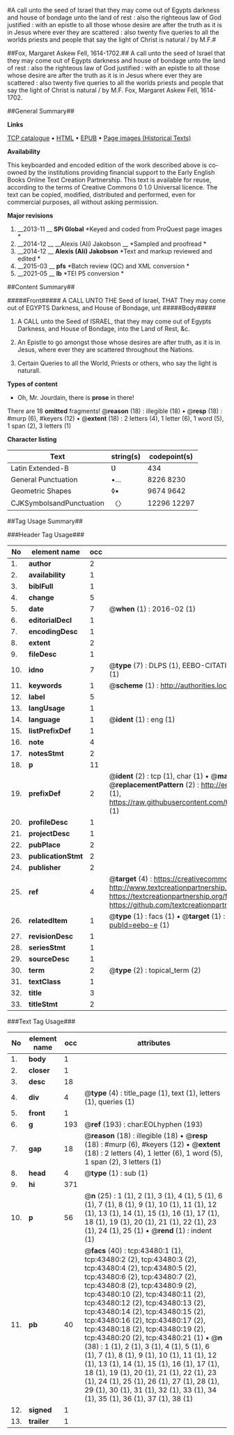 #A call unto the seed of Israel that they may come out of Egypts darkness and house of bondage unto the land of rest : also the righteous law of God justified : with an epistle to all those whose desire are after the truth as it is in Jesus where ever they are scattered : also twenty five queries to all the worlds priests and people that say the light of Christ is natural / by M.F.#

##Fox, Margaret Askew Fell, 1614-1702.##
A call unto the seed of Israel that they may come out of Egypts darkness and house of bondage unto the land of rest : also the righteous law of God justified : with an epistle to all those whose desire are after the truth as it is in Jesus where ever they are scattered : also twenty five queries to all the worlds priests and people that say the light of Christ is natural / by M.F.
Fox, Margaret Askew Fell, 1614-1702.

##General Summary##

**Links**

[TCP catalogue](http://www.ota.ox.ac.uk/tcp/)  • 
[HTML](http://tei.it.ox.ac.uk/tcp/Texts-HTML/free/A41/A41050.html)  • 
[EPUB](http://tei.it.ox.ac.uk/tcp/Texts-EPUB/free/A41/A41050.epub) • 
[Page images (Historical Texts)](https://historicaltexts.jisc.ac.uk/eebo-9527176e)

**Availability**

This keyboarded and encoded edition of the work described above is co-owned by the
    institutions providing financial support to the Early English Books Online Text Creation
    Partnership. This text is available for reuse, according to the terms of  Creative Commons 0 1.0 Universal
    licence. The text can be copied, modified, distributed and performed, even for commercial
    purposes, all without asking permission.

**Major revisions**

1. __2013-11 __ __SPi Global__ *Keyed and coded from ProQuest page images *
1. __2014-12 __ __Alexis (Ali) Jakobson __ *Sampled and proofread *
1. __2014-12 __ __Alexis (Ali) Jakobson__ *Text and markup reviewed and edited *
1. __2015-03 __ __pfs__ *Batch review (QC) and XML conversion *
1. __2021-05 __ __lb__ *TEI P5 conversion *

##Content Summary##

#####Front#####
A CALL UNTO THE Seed of Israel, THAT They may come out of EGYPTS Darkness, and House of Bondage, unt
#####Body#####

1. A CALL unto the Seed of ISRAEL, that they may come out of Egypts Darkness, and House of Bondage, into the Land of Rest, &c.

1. An Epistle to go amongst those whose desires are after truth, as it is in Jesus, where ever they are scattered throughout the Nations.

1. Certain Queries to all the World, Priests or others, who say the light is naturall.

**Types of content**

  * Oh, Mr. Jourdain, there is **prose** in there!

There are 18 **omitted** fragments! 
 @__reason__ (18) : illegible (18)  •  @__resp__ (18) : #murp (6), #keyers (12)  •  @__extent__ (18) : 2 letters (4), 1 letter (6), 1 word (5), 1 span (2), 3 letters (1)

**Character listing**


|Text|string(s)|codepoint(s)|
|---|---|---|
|Latin Extended-B|Ʋ|434|
|General Punctuation|•…|8226 8230|
|Geometric Shapes|◊▪|9674 9642|
|CJKSymbolsandPunctuation|〈〉|12296 12297|

##Tag Usage Summary##

###Header Tag Usage###

|No|element name|occ|attributes|
|---|---|---|---|
|1.|__author__|2||
|2.|__availability__|1||
|3.|__biblFull__|1||
|4.|__change__|5||
|5.|__date__|7| @__when__ (1) : 2016-02 (1)|
|6.|__editorialDecl__|1||
|7.|__encodingDesc__|1||
|8.|__extent__|2||
|9.|__fileDesc__|1||
|10.|__idno__|7| @__type__ (7) : DLPS (1), EEBO-CITATION (1), VID (1), EEBO-PROQUEST (1), STC (2), OCLC (1)|
|11.|__keywords__|1| @__scheme__ (1) : http://authorities.loc.gov/ (1)|
|12.|__label__|5||
|13.|__langUsage__|1||
|14.|__language__|1| @__ident__ (1) : eng (1)|
|15.|__listPrefixDef__|1||
|16.|__note__|4||
|17.|__notesStmt__|2||
|18.|__p__|11||
|19.|__prefixDef__|2| @__ident__ (2) : tcp (1), char (1)  •  @__matchPattern__ (2) : ([0-9\-]+):([0-9IVX]+) (1), (.+) (1)  •  @__replacementPattern__ (2) : http://eebo.chadwyck.com/downloadtiff?vid=$1&page=$2 (1), https://raw.githubusercontent.com/textcreationpartnership/Texts/master/tcpchars.xml#$1 (1)|
|20.|__profileDesc__|1||
|21.|__projectDesc__|1||
|22.|__pubPlace__|2||
|23.|__publicationStmt__|2||
|24.|__publisher__|2||
|25.|__ref__|4| @__target__ (4) : https://creativecommons.org/publicdomain/zero/1.0/ (1), http://www.textcreationpartnership.org/docs/. (1), https://textcreationpartnership.org/faq/#faq05 (1), https://github.com/textcreationpartnership (1)|
|26.|__relatedItem__|1| @__type__ (1) : facs (1)  •  @__target__ (1) : https://data.historicaltexts.jisc.ac.uk/view?pubId=eebo-e (1)|
|27.|__revisionDesc__|1||
|28.|__seriesStmt__|1||
|29.|__sourceDesc__|1||
|30.|__term__|2| @__type__ (2) : topical_term (2)|
|31.|__textClass__|1||
|32.|__title__|3||
|33.|__titleStmt__|2||


###Text Tag Usage###

|No|element name|occ|attributes|
|---|---|---|---|
|1.|__body__|1||
|2.|__closer__|1||
|3.|__desc__|18||
|4.|__div__|4| @__type__ (4) : title_page (1), text (1), letters (1), queries (1)|
|5.|__front__|1||
|6.|__g__|193| @__ref__ (193) : char:EOLhyphen (193)|
|7.|__gap__|18| @__reason__ (18) : illegible (18)  •  @__resp__ (18) : #murp (6), #keyers (12)  •  @__extent__ (18) : 2 letters (4), 1 letter (6), 1 word (5), 1 span (2), 3 letters (1)|
|8.|__head__|4| @__type__ (1) : sub (1)|
|9.|__hi__|371||
|10.|__p__|56| @__n__ (25) : 1 (1), 2 (1), 3 (1), 4 (1), 5 (1), 6 (1), 7 (1), 8 (1), 9 (1), 10 (1), 11 (1), 12 (1), 13 (1), 14 (1), 15 (1), 16 (1), 17 (1), 18 (1), 19 (1), 20 (1), 21 (1), 22 (1), 23 (1), 24 (1), 25 (1)  •  @__rend__ (1) : indent (1)|
|11.|__pb__|40| @__facs__ (40) : tcp:43480:1 (1), tcp:43480:2 (2), tcp:43480:3 (2), tcp:43480:4 (2), tcp:43480:5 (2), tcp:43480:6 (2), tcp:43480:7 (2), tcp:43480:8 (2), tcp:43480:9 (2), tcp:43480:10 (2), tcp:43480:11 (2), tcp:43480:12 (2), tcp:43480:13 (2), tcp:43480:14 (2), tcp:43480:15 (2), tcp:43480:16 (2), tcp:43480:17 (2), tcp:43480:18 (2), tcp:43480:19 (2), tcp:43480:20 (2), tcp:43480:21 (1)  •  @__n__ (38) : 1 (1), 2 (1), 3 (1), 4 (1), 5 (1), 6 (1), 7 (1), 8 (1), 9 (1), 10 (1), 11 (1), 12 (1), 13 (1), 14 (1), 15 (1), 16 (1), 17 (1), 18 (1), 19 (1), 20 (1), 21 (1), 22 (1), 23 (1), 24 (1), 25 (1), 26 (1), 27 (1), 28 (1), 29 (1), 30 (1), 31 (1), 32 (1), 33 (1), 34 (1), 35 (1), 36 (1), 37 (1), 38 (1)|
|12.|__signed__|1||
|13.|__trailer__|1||
